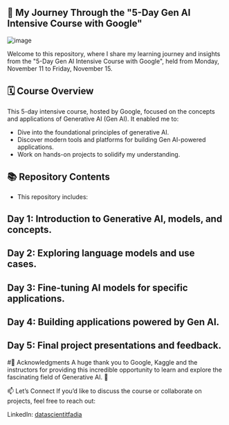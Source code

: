 
## 🌟 My Journey Through the "5-Day Gen AI Intensive Course with Google"
![image](https://github.com/user-attachments/assets/5e9f0b42-a887-48dd-b018-ca59484ec221)

Welcome to this repository, where I share my learning journey and insights from the "5-Day Gen AI Intensive Course with Google", held from Monday, November 11 to Friday, November 15.
## 🗓️ Course Overview
This 5-day intensive course, hosted by Google, focused on the concepts and applications of Generative AI (Gen AI). It enabled me to:

- Dive into the foundational principles of generative AI.
- Discover modern tools and platforms for building Gen AI-powered applications.
- Work on hands-on projects to solidify my understanding.

## 📚 Repository Contents
- This repository includes:
## Day 1: Introduction to Generative AI, models, and concepts.
## Day 2: Exploring language models and use cases.
## Day 3: Fine-tuning AI models for specific applications.
## Day 4: Building applications powered by Gen AI.
## Day 5: Final project presentations and feedback.

#🙏 Acknowledgments
A huge thank you to Google, Kaggle and the instructors for providing this incredible opportunity to learn and explore the fascinating field of Generative AI. 🙌

📫 Let’s Connect
If you’d like to discuss the course or collaborate on projects, feel free to reach out:


LinkedIn: [datascientitfadia](https://www.linkedin.com/in/datascientitfadia/)
